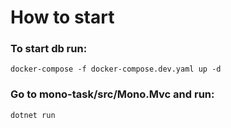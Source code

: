 # How to start

### To start db run:
```shell
docker-compose -f docker-compose.dev.yaml up -d
```

### Go to mono-task/src/Mono.Mvc and run:
```shell
dotnet run
```

